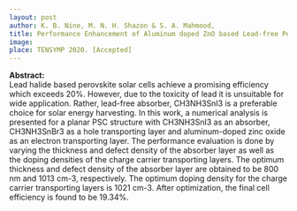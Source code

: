 ```yaml
---
layout: post
author: K. B. Nine, M. N. H. Shazon & S. A. Mahmood,
title: Performance Enhancement of Aluminum doped ZnO based Lead-free Perovskite Solar Cell
image: 
place: TENSYMP 2020. [Accepted]
---
```


**Abstract:**<br>
Lead halide based perovskite solar cells achieve a
promising efficiency which exceeds 20%. However, due to the
toxicity of lead it is unsuitable for wide application. Rather,
lead-free absorber, CH3NH3SnI3 is a preferable choice for solar
energy harvesting. In this work, a numerical analysis is
presented for a planar PSC structure with CH3NH3SnI3 as an
absorber, CH3NH3SnBr3 as a hole transporting layer and
aluminum-doped zinc oxide as an electron transporting layer.
The performance evaluation is done by varying the thickness
and defect density of the absorber layer as well as the doping
densities of the charge carrier transporting layers. The optimum
thickness and defect density of the absorber layer are obtained
to be 800 nm and 1013 cm-3, respectively. The optimum doping
density for the charge carrier transporting layers is 1021 cm-3.
After optimization, the final cell efficiency is found to be
19.34%.
